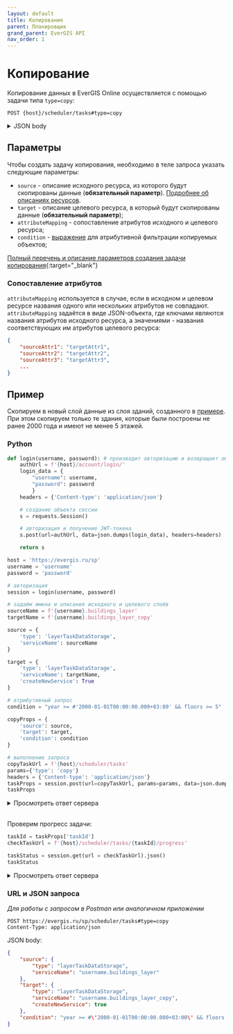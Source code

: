 ```yaml
---
layout: default
title: Копирование
parent: Планировщик
grand_parent: EverGIS API
nav_order: 1
---
```


# Копирование
Копирование данных в EverGIS Online осуществляется с помощью задачи типа `type=copy`:
```
POST {host}/scheduler/tasks#type=copy
```
<details>
<summary>JSON body</summary>

{% highlight json %}

{
  "condition": null,
  "attributeMapping": {
    "property1": "string",
    "property2": "string"
  },
  "source": {
    "serviceName": "string",
    "attributesConfiguration": {
      "idAttribute": "string",
      "titleAttribute": "string",
      "geometryAttribute": "string",
      "tableName": "string",
      "attributes": [
        {
          "attributeName": "string",
          "columnName": "string",
          "alias": "string",
          "subType": "None",
          "isEditable": true,
          "isDisplayed": true,
          "aggregation": "None",
          "expression": "string",
          "stringFormat": {
            "scalingFactor": 0,
            "unitsLabel": "string",
            "format": "string",
            "culture": "string",
            "splitDigitGroup": true,
            "rounding": 0
          }
        }
      ],
      "tableReferences": [
        {
          "tableName": "string",
          "referenceColumn": "string",
          "targetColumn": "string",
          "attributes": [
            {
              "attributeName": "string",
              "columnName": "string",
              "alias": "string",
              "subType": "None",
              "isEditable": true,
              "isDisplayed": true,
              "aggregation": "None",
              "expression": "string",
              "stringFormat": {
                "scalingFactor": 0,
                "unitsLabel": "string",
                "format": "string",
                "culture": "string",
                "splitDigitGroup": true,
                "rounding": 0
              }
            }
          ],
          "tableReferences": [
            {}
          ]
        }
      ]
    }
  },
  "target": {
    "serviceName": "string",
    "attributesConfiguration": {
      "idAttribute": "string",
      "titleAttribute": "string",
      "geometryAttribute": "string",
      "tableName": "string",
      "attributes": [
        {
          "attributeName": "string",
          "columnName": "string",
          "alias": "string",
          "subType": "None",
          "isEditable": true,
          "isDisplayed": true,
          "aggregation": "None",
          "expression": "string",
          "stringFormat": {
            "scalingFactor": 0,
            "unitsLabel": "string",
            "format": "string",
            "culture": "string",
            "splitDigitGroup": true,
            "rounding": 0
          }
        }
      ],
      "tableReferences": [
        {
          "tableName": "string",
          "referenceColumn": "string",
          "targetColumn": "string",
          "attributes": [
            {
              "attributeName": "string",
              "columnName": "string",
              "alias": "string",
              "subType": "None",
              "isEditable": true,
              "isDisplayed": true,
              "aggregation": "None",
              "expression": "string",
              "stringFormat": {
                "scalingFactor": 0,
                "unitsLabel": "string",
                "format": "string",
                "culture": "string",
                "splitDigitGroup": true,
                "rounding": 0
              }
            }
          ],
          "tableReferences": [
            {}
          ]
        }
      ]
    }
  }
}

{% endhighlight %}
</details>

## Параметры
Чтобы создать задачу копирования, необходимо в теле запроса указать следующие параметры:

- `source` - описание исходного ресурса, из которого будут скопированы данные (**обязательный параметр**). [Подробнее об описаниях ресурсов](/api/scheduler/sources). 
- `target` - описание целевого ресурса, в который будут скопированы данные (**обязательный параметр**);
- `attributeMapping` - сопоставление атрибутов исходного и целевого ресурса;
- `condition` - [выражение](/help/attr_query) для атрибутивной фильтрации копируемых объектов;

[Полный перечень и описание параметров создания задачи копирования](https://evergis.ru/sp/docs/index.html#tag/SchedulerService/operation/SchedulerServiceController_StartCopyTask){:target="_blank"}

### Сопоставление атрибутов
`attributeMapping` используется в случае, если в исходном и целевом ресурсе названия одного или нескольких атрибутов не совпадают. 
`attributeMapping` задаётся в виде JSON-объекта, где ключами являются названия атрибутов исходного ресурса, а значениями - названия соответствующих им атрибутов целевого ресурса:

```json
{
    "sourceAttr1": "targetAttr1",
    "sourceAttr2": "targetAttr2",
    "sourceAttr3": "targetAttr3",
    ...
}
```

## Пример
Скопируем в новый слой данные из слоя зданий, созданного в [примере](/api/resources/create_layer). При этом скопируем только те здания, которые были построены не ранее 2000 года и имеют не менее 5 этажей.

### Python
```python
def login(username, password): # производит авторизацию и возвращает объект сессии
    authUrl = f'{host}/account/login/'
    login_data = {
        "username": username,
        "password": password
        }
    headers = {'Content-type': 'application/json'}

    # создание объекта сессии
    s = requests.Session()

    # авторизация и получение JWT-токена
    s.post(url=authUrl, data=json.dumps(login_data), headers=headers)

    return s

host = 'https://evergis.ru/sp'
username = 'username'
password = 'password'

# авторизация
session = login(username, password)

# задаём имена и описания исходного и целевого слоёв
sourceName = f'{username}.buildings_layer'
targetName = f'{username}.buildings_layer_copy'

source = {
    'type': 'layerTaskDataStorage',
    'serviceName': sourceName
}

target = {
    'type': 'layerTaskDataStorage',
    'serviceName': targetName,
    'createNewService': True
}

# атрибутивный запрос
condition = "year >= #'2000-01-01T00:00:00.000+03:00' && floors >= 5"

copyProps = {
    'source': source,
    'target': target,
    'condition': condition
}

# выполнение запроса
copyTaskUrl = f'{host}/scheduler/tasks'
params={'type': 'copy'}
headers = {'Content-type': 'application/json'}
taskProps = session.post(url=copyTaskUrl, params=params, data=json.dumps(copyProps), headers=headers).json()
taskProps
```
<details>
<summary>Просмотреть ответ сервера</summary>

{% highlight python %}

{'taskId': 'a248c545-8a15-4f67-b97d-bf5fbe61be9f',
 'status': 'Scheduled',
 'taskResult': None}

{% endhighlight %}

</details>

<br>

Проверим прогресс задачи:
```python
taskId = taskProps['taskId']
checkTaskUrl = f'{host}/scheduler/tasks/{taskId}/progress'

taskStatus = session.get(url = checkTaskUrl).json()
taskStatus
```
<details>
<summary>Просмотреть ответ сервера</summary>

{% highlight python %}

{'id': 'a248c545-8a15-4f67-b97d-bf5fbe61be9f',
 'status': 'Completed',
 'taskResult': {'message': None,
  'stepResults': [{'stepName': None,
    'inputSource': None,
    'outSource': None,
    'startedTime': '2023-12-12T23:57:52.6243769Z',
    'endedTime': '2023-12-12T23:57:52.635895Z',
    'batchErrors': None,
    'batchCount': 1,
    'inputObjectCount': 0,
    'errorCount': 0,
    'outputObjectCount': 0,
    'resultDetails': None},
   {'stepName': None,
    'inputSource': None,
    'outSource': None,
    'startedTime': '2023-12-12T23:57:52.659113Z',
    'endedTime': '2023-12-12T23:57:52.6591355Z',
    'batchErrors': None,
    'batchCount': 1,
    'inputObjectCount': 0,
    'errorCount': 0,
    'outputObjectCount': 0,
    'resultDetails': None},
   {'stepName': None,
    'inputSource': None,
    'outSource': None,
    'startedTime': '2023-12-12T23:57:52.8735937Z',
    'endedTime': '2023-12-12T23:57:52.9378787Z',
    'batchErrors': None,
    'batchCount': 1,
    'inputObjectCount': 2,
    'errorCount': 0,
    'outputObjectCount': 2,
    'resultDetails': None}],
  'inputObjectCount': 2,
  'errorCount': 0,
  'outputObjectCount': 2},
 'stepCount': 0,
 'currentStepId': 0,
 'currentStepAlreadyDone': 0,
 'currentStepObjectCount': 0,
 'resultDetails': None}

{% endhighlight %}

</details>

### URL и JSON запроса
*Для работы с запросом в Postman или аналогичном приложении*

```
POST https://evergis.ru/sp/scheduler/tasks#type=copy
Content-Type: application/json
```
JSON body:
```json
{
    "source": {
        "type": "layerTaskDataStorage", 
        "serviceName": "username.buildings_layer"
    }, 
    "target": {
        "type": "layerTaskDataStorage", 
        "serviceName": "username.buildings_layer_copy", 
        "createNewService": true
    }, 
    "condition": "year >= #\'2000-01-01T00:00:00.000+03:00\' && floors >= 5"
}
```